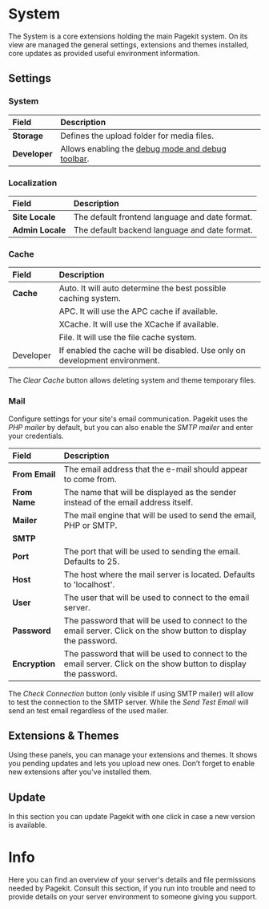 # System

The System is a core extensions holding the main Pagekit system. On its view are managed the general settings, extensions and themes installed, core updates as provided useful environment information.

## Settings

### System

| Field | Description |
| :---- | :---------- |
| **Storage** | Defines the upload folder for media files. |
| **Developer** | Allows enabling the [debug mode and debug toolbar](troubleshooting/debug.md). |

### Localization

| Field | Description |
| :---- | :---------- |
| **Site Locale** | The default frontend language and date format. |
| **Admin Locale** | The default backend language and date format. |

### Cache

| Field | Description |
| :---- | :---------- |
| **Cache** | Auto. It will auto determine the best possible caching system. |
|  | APC. It will use the APC cache if available. |
|  | XCache. It will use the XCache if available. |
|  | File. It will use the file cache system. |
| Developer | If enabled the cache will be disabled. Use only on development environment. |

The *Clear Cache* button allows deleting system and theme temporary files.

### Mail

Configure settings for your site's email communication. Pagekit uses the *PHP mailer* by default, but you can also enable the *SMTP mailer* and enter your credentials.

| Field | Description |
| :---- | :---------- |
| **From Email** | The email address that the e-mail should appear to come from. |
| **From Name** | The name that will be displayed as the sender instead of the email address itself. |
| **Mailer** | The mail engine that will be used to send the email, PHP or SMTP.  |
| **SMTP** |  |
| **Port** | The port that will be used to sending the email. Defaults to 25. |
| **Host** | The host where the mail server is located. Defaults to 'localhost'. |
| **User** | The user that will be used to connect to the email server. |
| **Password** | The password that will be used to connect to the email server. Click on the show button to display the password. |
| **Encryption** | The password that will be used to connect to the email server. Click on the show button to display the password. |

The *Check Connection* button (only visible if using SMTP mailer) will allow to test the connection to the SMTP server. While the *Send Test Email* will send an test email regardless of the used mailer.

## Extensions & Themes

Using these panels, you can manage your extensions and themes. It shows you pending updates and lets you upload new ones. Don’t forget to enable new extensions after you've installed them.

## Update

In this section you can update Pagekit with one click in case a new version is available.

# Info

Here you can find an overview of your server's details and file permissions needed by Pagekit. Consult this section, if you run into trouble and need to provide details on your server environment to someone giving you support.
